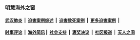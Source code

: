 
### 明慧海外之窗

####  [武汉肺炎](indexes/365.md?t=02070200) &nbsp;|&nbsp;  [迫害案例综述](indexes/328.md?t=02070200) &nbsp;|&nbsp; [迫害致死案例](indexes/277.md?t=02070200)  &nbsp;|&nbsp; [更多迫害案例](indexes/81.md?t=02070200)  &nbsp;|&nbsp; 
####  [时事评论](indexes/251.md?t=02070200) &nbsp;|&nbsp; [海外简讯](indexes/245.md?t=02070200)&nbsp;|&nbsp;  [社会支持](indexes/140.md?t=02070200) &nbsp;|&nbsp; [褒奖决议](indexes/282.md?t=02070200) &nbsp;|&nbsp; [社区报道](indexes/91.md?t=02070200)  &nbsp;|&nbsp; [天人之间](indexes/78.md?t=02070200) 


